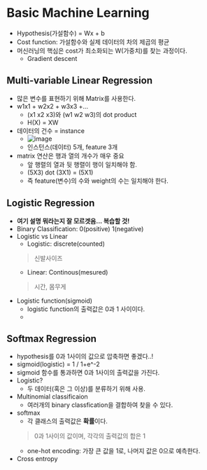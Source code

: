 # Basic Machine Learning

* Hypothesis(가설함수) = Wx + b
* Cost function: 가설함수와 실제 데이터의 차의 제곱의 평균
* 머신러닝의 핵심은 cost가 최소화되는 W(가중치)를 찾는 과정이다.
    - Gradient descent

## Multi-variable Linear Regression
* 많은 변수를 표현하기 위해 Matrix를 사용한다.
* w1x1 + w2x2 + w3x3 +...
    - (x1 x2 x3)와  (w1 w2 w3)의 dot product
    - H(X) = XW
* 데이터의 건수 = instance
    - ![image](https://user-images.githubusercontent.com/53554014/89309773-ccfce200-d6ae-11ea-97ae-028da231da79.png)
    - 인스턴스(데이터) 5개, feature 3개
* matrix 연산은 행과 열의 개수가 매우 중요
    - 앞 행렬의 열과 뒷 행렬이 행이 일치해야 함.
    - (5X3) dot (3X1) = (5X1)
    - 즉 feature(변수)의 수와 weight의 수는 일치해야 한다.

## Logistic Regression
* **여기 설명 뭐라는지 잘 모르겟음... 복습할 것!**
* Binary Classification: 0(positive) 1(negative)
* Logistic vs Linear
    - Logistic: discrete(counted)
    > 신발사이즈
    - Linear: Continous(mesured)
    > 시간, 몸무게
* Logistic function(sigmoid)
    - logistic function의 출력값은 0과 1 사이이다.
    - 

## Softmax Regression
* hypothesis를 0과 1사이의 값으로 압축하면 좋겠다..!
* sigmoid(logistic) = 1 / 1+e^-2
* sigmoid 함수를 통과하면 0과 1사이의 출력값을 가진다.
* Logistic?
    - 두 데이터(혹은 그 이상)를 분류하기 위해 사용.
* Multinomial classificaion
    - 여러개의 binary classfication을 결합하여 찾을 수 있다.
* softmax
    - 각 클래스의 출력값은 **확률**이다.
    > 0과 1사이의 값이며, 각각의 출력값의 합은 1
    - one-hot encoding: 가장 큰 값을 1로, 나머지 값은 0으로 예측한다.
* Cross entropy